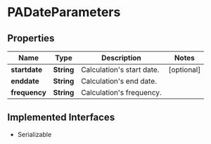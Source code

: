 

# PADateParameters

## Properties

Name | Type | Description | Notes
------------ | ------------- | ------------- | -------------
**startdate** | **String** | Calculation&#39;s start date. |  [optional]
**enddate** | **String** | Calculation&#39;s end date. | 
**frequency** | **String** | Calculation&#39;s frequency. | 


## Implemented Interfaces

* Serializable



